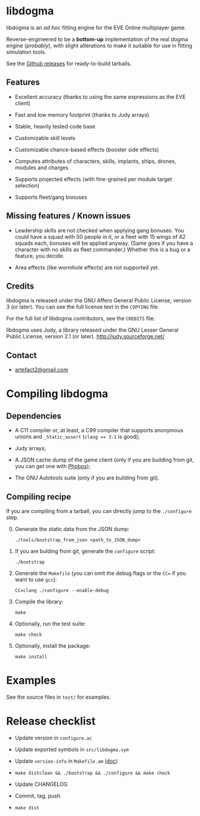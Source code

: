 libdogma
========

libdogma is an *ad hoc* fitting engine for the EVE Online multiplayer
game.

Reverse-engineered to be a **bottom-up** implementation of the real
dogma engine (*probably*), with slight alterations to make it suitable
for use in fitting simulation tools.

See the [Github
releases](https://github.com/osmium-org/libdogma/releases) for
ready-to-build tarballs.

Features
--------

* Excellent accuracy (thanks to using the same expressions as the EVE
  client)

* Fast and low memory footprint (thanks to Judy arrays)

* Stable, heavily tested code base

* Customizable skill levels

* Customizable chance-based effects (booster side effects)

* Computes attributes of characters, skills, implants, ships, drones,
  modules and charges

* Supports projected effects (with fine-grained per module target
  selection)

* Supports fleet/gang bonuses

Missing features / Known issues
-------------------------------

* Leadership skills are not checked when applying gang bonuses. You
  could have a squad with 50 people in it, or a fleet with 15 wings of
  42 squads each, bonuses will be applied anyway. (Same goes if you
  have a character with no skills as fleet commander.) Whether this is
  a bug or a feature, you decide.

* Area effects (like wormhole effects) are not supported yet.

Credits
-------

libdogma is released under the GNU Affero General Public License,
version 3 (or later). You can see the full license text in the
`COPYING` file.

For the full list of libdogma contributors, see the `CREDITS` file.

libdogma uses Judy, a library released under the GNU Lesser General
Public License, version 2.1 (or later).
<http://judy.sourceforge.net/>

Contact
-------

* <artefact2@gmail.com>

Compiling libdogma
==================

Dependencies
------------

* A C11 compiler or, at least, a C99 compiler that supports anonymous
  unions and `_Static_assert` (`clang >= 3.1` is good);

* Judy arrays;

* A JSON cache dump of the game client (only if you are building from
  git, you can get one with
  [Phobos](https://github.com/DarkFenX/Phobos));

* The GNU Autotools suite (only if you are building from git).

Compiling recipe
----------------

If you are compiling from a tarball, you can directly jump to the
`./configure` step.

0. Generate the static data from the JSON dump:

   ~~~
   ./tools/bootstrap_from_json <path_to_JSON_dump>
   ~~~

1. If you are bulding from git, generate the `configure` script:

   ~~~
   ./bootstrap
   ~~~

2. Generate the `Makefile` (you can omit the debug flags or the `CC=`
   if you want to use `gcc`):

   ~~~
   CC=clang ./configure --enable-debug
   ~~~

3. Compile the library:

   ~~~
   make
   ~~~

4. Optionally, run the test suite:

   ~~~
   make check
   ~~~

5. Optionally, install the package:

   ~~~
   make install
   ~~~

Examples
========

See the source files in `test/` for examples.

Release checklist
=================

* Update version in `configure.ac`

* Update exported symbols in `src/libdogma.sym`

* Update `version-info` in `Makefile.am`
  ([doc](http://www.gnu.org/software/libtool/manual/html_node/Updating-version-info.html))

* `make distclean && ./bootstrap && ./configure && make check`

* Update CHANGELOG

* Commit, tag, push

* `make dist`
